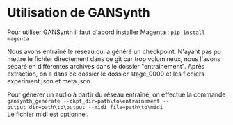 # Utilisation de GANSynth
Pour utiliser GANSynth il faut d'abord installer Magenta :
`pip install magenta`    

Nous avons entraîné le réseau qui a généré un checkpoint. N'ayant pas pu mettre le fichier directement dans ce git car trop volumineux, nous l'avons séparé en différentes archives dans le dossier "entrainement". Après extraction, on a dans ce dossier le dossier stage_0000 et les fichiers experiment.json et meta.json .  

Pour générer un audio à partir du réseau entraîné, on effectue la commande  
`gansynth_generate --ckpt_dir=path\to\entrainement --output_dir=path\to\output --midi_file=path\to\midi`  
Le fichier midi est optionnel.


